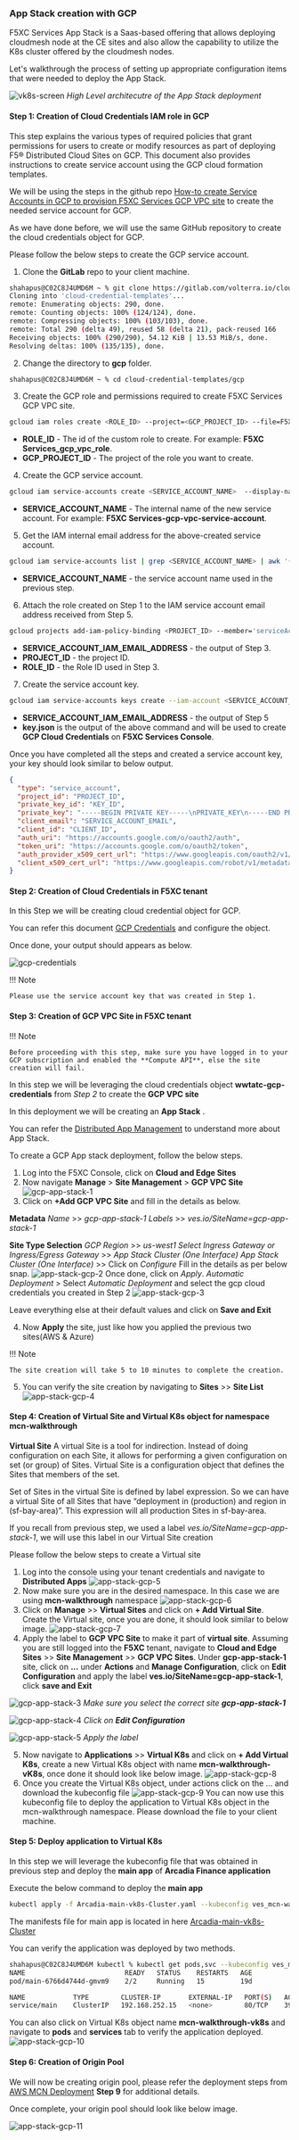### App Stack creation with GCP

F5XC Services App Stack is a Saas-based offering that allows deploying cloudmesh node at the CE sites and also allow the capability to utilize the K8s cluster offered by the cloudmesh nodes.

Let's walkthrough the process of setting up appropriate configuration items that were needed to deploy the App Stack. 

![vk8s-screen](../pictures/gcp-mcn-deployment.png)
*High Level architecutre of the App Stack deployment*

#### Step 1: Creation of Cloud Credentials IAM role in GCP

This step explains the various types of required policies that grant permissions for users to create or modify resources as part of deploying F5® Distributed Cloud Sites on GCP. This document also provides instructions to create service account using the GCP cloud formation templates.

We will be using the steps in the github repo [How-to create Service Accounts in GCP to provision F5XC Services GCP VPC site](https://gitlab.com/volterra.io/cloud-credential-templates/-/tree/master/gcp) to create the needed service account for GCP.

As we have done before, we will use the same GitHub repository to create the cloud credentials object for GCP.

Please follow the below steps to create the GCP service account.

1. Clone the **GitLab** repo to your client machine.
   
```.bash
shahapus@C02C8J4UMD6M ~ % git clone https://gitlab.com/volterra.io/cloud-credential-templates.git
Cloning into 'cloud-credential-templates'...
remote: Enumerating objects: 290, done.
remote: Counting objects: 100% (124/124), done.
remote: Compressing objects: 100% (103/103), done.
remote: Total 290 (delta 49), reused 58 (delta 21), pack-reused 166
Receiving objects: 100% (290/290), 54.12 KiB | 13.53 MiB/s, done.
Resolving deltas: 100% (135/135), done.
```

2. Change the directory to **gcp** folder.

```.bash
shahapus@C02C8J4UMD6M ~ % cd cloud-credential-templates/gcp 
```

3. Create the GCP role and permissions required to create F5XC Services GCP VPC site.

```.bash
gcloud iam roles create <ROLE_ID> --project=<GCP_PROJECT_ID> --file=F5XC Services_gcp_vpc_role.yaml
```

- **ROLE_ID** - The id of the custom role to create. For example: **F5XC Services_gcp_vpc_role**.
- **GCP_PROJECT_ID** - The project of the role you want to create.

4. Create the GCP service account.

```.bash
gcloud iam service-accounts create <SERVICE_ACCOUNT_NAME>  --display-name=<SERVICE_ACCOUNT_NAME>
```

- **SERVICE_ACCOUNT_NAME** - The internal name of the new service account. For example: **F5XC Services-gcp-vpc-service-account**.

5. Get the IAM internal email address for the above-created service account.

```.bash
gcloud iam service-accounts list | grep <SERVICE_ACCOUNT_NAME> | awk '{print $2}'
```

- **SERVICE_ACCOUNT_NAME** - the service account name used in the previous step.

6. Attach the role created on Step 1 to the IAM service account email address received from Step 5.

```.bash
gcloud projects add-iam-policy-binding <PROJECT_ID> --member='serviceAccount:<SERVICE_ACCOUNT_IAM_EMAIL_ADDRESS>' --role=projects/<PROJECT_ID>/roles/<ROLE_ID>
```

- **SERVICE_ACCOUNT_IAM_EMAIL_ADDRESS** - the output of Step 3.
- **PROJECT_ID** - the project ID.
- **ROLE_ID** - the Role ID used in Step 3.

7. Create the service account key.

```.bash
gcloud iam service-accounts keys create --iam-account <SERVICE_ACCOUNT_IAM_EMAIL_ADDRESS> key.json
```

- **SERVICE_ACCOUNT_IAM_EMAIL_ADDRESS** - the output of Step 5
- **key.json** is the output of the above command and will be used to create **GCP Cloud Credentials** on **F5XC Services Console**.


Once you have completed all the steps and created a service account key, your key should look similar to below output.

```.json
{
  "type": "service_account",
  "project_id": "PROJECT_ID",
  "private_key_id": "KEY_ID",
  "private_key": "-----BEGIN PRIVATE KEY-----\nPRIVATE_KEY\n-----END PRIVATE KEY-----\n",
  "client_email": "SERVICE_ACCOUNT_EMAIL",
  "client_id": "CLIENT_ID",
  "auth_uri": "https://accounts.google.com/o/oauth2/auth",
  "token_uri": "https://accounts.google.com/o/oauth2/token",
  "auth_provider_x509_cert_url": "https://www.googleapis.com/oauth2/v1/certs",
  "client_x509_cert_url": "https://www.googleapis.com/robot/v1/metadata/x509/SERVICE_ACCOUNT_EMAIL"
}
```
#### Step 2: Creation of Cloud Credentials in F5XC tenant

In this Step we will be creating cloud credential object for GCP.

You can refer this document [GCP Credentials](https://docs.cloud.f5.com/docs/how-to/site-management/cloud-credentials#gcp-credentials) and configure the object.

Once done, your output should appears as below.

![gcp-credentials](../pictures/gcp-credentials.png)

!!! Note

    Please use the service account key that was created in Step 1.

#### Step 3: Creation of GCP VPC Site in F5XC tenant

!!! Note

    Before proceeding with this step, make sure you have logged in to your GCP subscription and enabled the **Compute API**, else the site creation will fail.

In this step we will be leveraging the cloud credentials object **wwtatc-gcp-credentials** from *Step 2* to create the **GCP VPC site**

In this deployment we will be creating an **App Stack** .

You can refer the [Distributed App Management](https://docs.cloud.f5.com/docs/services/app-stack/distributed-application-management) to understand more about App Stack.

To create a GCP App stack deployment, follow the below steps.

1. Log into the F5XC Console, click on **Cloud and Edge Sites**
2. Now navigate **Manage** > **Site Management** > **GCP VPC Site**
![gcp-app-stack-1](../pictures/gcp-app-stack-1.png)
3. Click on **+Add GCP VPC Site** and fill in the details as below.

**Metadata**
*Name* >> *gcp-app-stack-1*
*Labels* >> *ves.io/SiteName=gcp-app-stack-1*

**Site Type Selection**
*GCP Region* >> *us-west1*
*Select Ingress Gateway or Ingress/Egress Gateway* >> *App Stack Cluster (One Interface)*
*App Stack Cluster (One Interface)* >> Click on *Configure*
Fill in the details as per below snap.
![app-stack-gcp-2](../pictures/app-stack-gcp-2.png)
Once done, click on *Apply*.
*Automatic Deployment* > Select *Automatic Deployment* and select the gcp cloud credentials you created in Step 2
![app-stack-gcp-3](../pictures/app-stack-gcp-3.png)

Leave everything else at their default values and click on **Save and Exit**

4. Now **Apply** the site, just like how you applied the previous two sites(AWS & Azure)

!!! Note

    The site creation will take 5 to 10 minutes to complete the creation.

5. You can verify the site creation by navigating to **Sites** >> **Site List**
![app-stack-gcp-4](../pictures/app-stack-gcp-4.png)

#### Step 4: Creation of Virtual Site and Virtual K8s object for namespace mcn-walkthrough

**Virtual Site**
A virtual Site is a tool for indirection. Instead of doing configuration on each Site, it allows for performing a given configuration on set (or group) of Sites. Virtual Site is a configuration object that defines the Sites that members of the set.

Set of Sites in the virtual Site is defined by label expression. So we can have a virtual Site of all Sites that have “deployment in (production) and region in (sf-bay-area)”. This expression will all production Sites in sf-bay-area.

If you recall from previous step, we used a label *ves.io/SiteName=gcp-app-stack-1*, we will use this label in our Virtual Site creation

Please follow the below steps to create a Virtual site

1. Log into the console using your tenant credentials and navigate to **Distributed Apps**
![app-stack-gcp-5](../pictures/app-stack-gcp-5.png)
2. Now make sure you are in the desired namespace. In this case we are using **mcn-walkthrough** namespace
![app-stack-gcp-6](../pictures/app-stack-gcp-6.png)
3. Click on **Manage** >> **Virtual Sites** and click on **+ Add Virtual Site**. Create the Virtual site, once you are done, it should look similar to below image.
![app-stack-gcp-7](../pictures/app-stack-gcp-7.png)
4. Apply the label to **GCP VPC Site** to make it part of **virtual site**. Assuming you are still logged into the **F5XC** tenant, navigate to **Cloud and Edge Sites** >> **Site Management** >> **GCP VPC Sites**. Under **gcp-app-stack-1** site, click on **...** under **Actions** and **Manage Configuration**, click on **Edit Configuration** and apply the label **ves.io/SiteName=gcp-app-stack-1**, click **save and Exit**

![gcp-app-stack-3](../pictures/gcp-app-stack-3.png)
*Make sure you select the correct site **gcp-app-stack-1***

![gcp-app-stack-4](../pictures/gcp-app-stack-4.png)
*Click on **Edit Configuration***

![gcp-app-stack-5](../pictures/gcp-app-stack-5.png)
*Apply the label*

5. Now navigate to **Applications** >> **Virtual K8s** and click on **+ Add Virtual K8s**, create a new Virtual K8s object with name **mcn-walkthrough-vK8s**, once done it should look like below image.
![app-stack-gcp-8](../pictures/app-stack-gcp-8.png)
6. Once you create the Virtual K8s object, under actions click on the ... and download the kubeconfig file
![app-stack-gcp-9](../pictures/app-stack-gcp-10.png)
You can now use this kubeconfig file to deploy the application to Virtual K8s object in the mcn-walkthrough namespace. Please download the file to your client machine.

#### Step 5: Deploy application to Virtual K8s

In this step we will leverage the kubeconfig file that was obtained in previous step and deploy the **main app** of **Arcadia Finance application**

Execute the below command to deploy the **main app**

```.bash
kubectl apply -f Arcadia-main-vk8s-Cluster.yaml --kubeconfig ves_mcn-walkthrough_mcn-walkthrough-vk8s.yaml
```

The manifests file for main app is located in here [Arcadia-main-vk8s-Cluster](https://github.com/sh271011/wwt-f5-mcn-poc/blob/master/docs/Arcadia%20Manifests/Arcadia-main-vk8s-Cluster.yaml)

You can verify the application was deployed by two methods.

 ```.bash
shahapus@C02C8J4UMD6M kubectl % kubectl get pods,svc --kubeconfig ves_mcn-walkthrough_mcn-walkthrough-vk8s.yaml
NAME                         READY   STATUS    RESTARTS   AGE
pod/main-6766d4744d-gmvm9    2/2     Running   15         19d

NAME            TYPE        CLUSTER-IP       EXTERNAL-IP   PORT(S)   AGE
service/main    ClusterIP   192.168.252.15   <none>        80/TCP    39d
 ```

You can also click on Virtual K8s object name **mcn-walkthrough-vk8s** and navigate to **pods** and **services** tab to verify the application deployed.
![app-stack-gcp-10](../pictures/app-stack-gcp-12.png)

#### Step 6: Creation of Origin Pool

We will now be creating origin pool, please refer the deployment steps from [AWS MCN Deployment](#aws-mcn-deployment) **Step 9** for additional details.

Once complete, your origin pool should look like below image.

![app-stack-gcp-11](../pictures/app-stack-gcp-11.png)